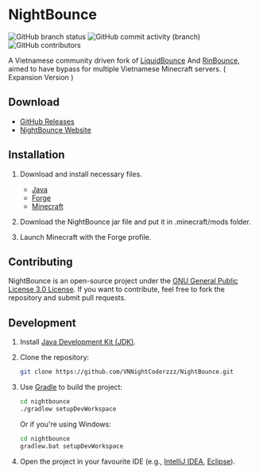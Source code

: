 # NightBounce

![GitHub branch status](https://img.shields.io/github/checks-status/VNNightCoderzzz/NightBounce/main) ![GitHub commit activity (branch)](https://img.shields.io/github/commit-activity/w/VNNightCoderzzz/NightBounce/main) ![GitHub contributors](https://img.shields.io/github/contributors/VNNightCoderzzz/NightBounce)

A Vietnamese community driven fork of [LiquidBounce](https://github.com/CCBlueX/LiquidBounce/tree/legacy) And [RinBounce](https://github.com/congtygiadinh/rinbounce), aimed to have bypass for multiple Vietnamese Minecraft servers. ( Expansion Version )

## Download

- [GitHub Releases](https://github.com/VNNightCoderzzz/NightBounce/releases/latest)
- [NightBounce Website](https://nightbounce.getsonicwave.xyz)

## Installation

1. Download and install necessary files.

   - [Java](https://java.com/download)
   - [Forge](https://files.minecraftforge.net/)
   - [Minecraft](https://www.minecraft.net/en-us/download)

2. Download the NightBounce jar file and put it in .minecraft/mods folder.

3. Launch Minecraft with the Forge profile.

## Contributing

NightBounce is an open-source project under the [GNU General Public License 3.0 License](https://www.gnu.org/licenses/gpl-3.0.html). If you want to contribute, feel free to fork the repository and submit pull requests.

## Development

1. Install [Java Development Kit (JDK)](https://azul.com/downloads/?package=jdk).
2. Clone the repository:

   ```bash
   git clone https://github.com/VNNightCoderzzz/NightBounce.git
   ```

3. Use [Gradle](https://gradle.org/install/) to build the project:

   ```bash
   cd nightbounce
   ./gradlew setupDevWorkspace
   ```

   Or if you're using Windows:

    ```bash
    cd nightbounce
    gradlew.bat setupDevWorkspace
    ```

4. Open the project in your favourite IDE (e.g., [IntelliJ IDEA](https://www.jetbrains.com/idea/), [Eclipse](https://www.eclipse.org/)).



